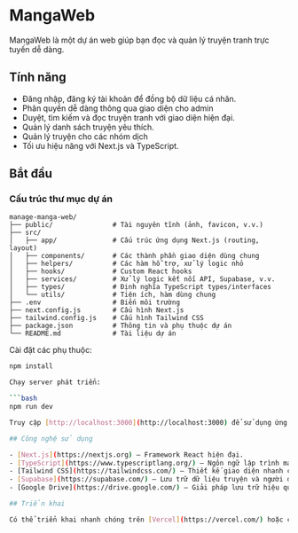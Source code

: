 # MangaWeb

MangaWeb là một dự án web giúp bạn đọc và quản lý truyện tranh trực tuyến dễ dàng.

## Tính năng

- Đăng nhập, đăng ký tài khoản để đồng bộ dữ liệu cá nhân.
- Phân quyền dễ dàng thông qua giao diện cho admin
- Duyệt, tìm kiếm và đọc truyện tranh với giao diện hiện đại.
- Quản lý danh sách truyện yêu thích.
- Quản lý truyện cho các nhóm dịch
- Tối ưu hiệu năng với Next.js và TypeScript.


## Bắt đầu

### Cấu trúc thư mục dự án

```plaintext
manage-manga-web/
├── public/               # Tài nguyên tĩnh (ảnh, favicon, v.v.)
├── src/
│   ├── app/              # Cấu trúc ứng dụng Next.js (routing, layout)
│   ├── components/       # Các thành phần giao diện dùng chung
│   ├── helpers/          # Các hàm hỗ trợ, xử lý logic nhỏ
│   ├── hooks/            # Custom React hooks
│   ├── services/         # Xử lý logic kết nối API, Supabase, v.v.
│   ├── types/            # Định nghĩa TypeScript types/interfaces
│   └── utils/            # Tiện ích, hàm dùng chung
├── .env                  # Biến môi trường
├── next.config.js        # Cấu hình Next.js
├── tailwind.config.js    # Cấu hình Tailwind CSS
├── package.json          # Thông tin và phụ thuộc dự án
└── README.md             # Tài liệu dự án
```

Cài đặt các phụ thuộc:

```bash
npm install

Chạy server phát triển:

```bash
npm run dev

Truy cập [http://localhost:3000](http://localhost:3000) để sử dụng ứng dụng.

## Công nghệ sử dụng

- [Next.js](https://nextjs.org) – Framework React hiện đại.
- [TypeScript](https://www.typescriptlang.org/) – Ngôn ngữ lập trình mạnh mẽ cho JavaScript.
- [Tailwind CSS](https://tailwindcss.com/) – Thiết kế giao diện nhanh chóng.
- [Supabase](https://supabase.com/) – Lưu trữ dữ liệu truyện và người dùng.
- [Google Drive](https://drive.google.com/) – Giải pháp lưu trữ hiệu quả cho trang Web.

## Triển khai

Có thể triển khai nhanh chóng trên [Vercel](https://vercel.com/) hoặc các nền tảng cloud khác.

